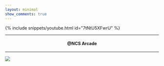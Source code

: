 ```yaml
---
layout: minimal
show_comments: true
---
```


{% include snippets/youtube.html id="7tNtU5XFwrU" %}

---

<h4> <p align="center"> @NCS Arcade </p> </h4>

---

![](https://is.gd/uVvIMS)

